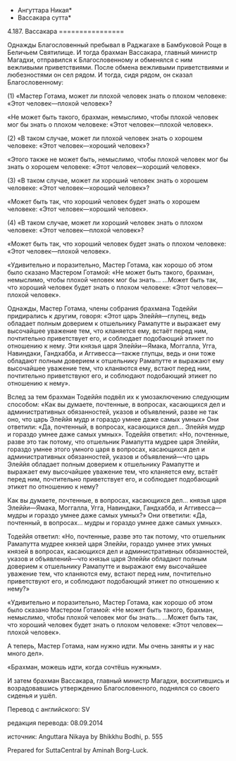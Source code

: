 * Ангуттара Никая*
* Вассакара сутта*

4\.187\. Вассакара
\=\=\=\=\=\=\=\=\=\=\=\=\=\=\=\=

Однажды Благословенный пребывал в Раджагахе в Бамбуковой Роще в Беличьем Святилище\. И тогда брахман Вассакара, главный министр Магадхи, отправился к Благословенному и обменялся с ним вежливыми приветствиями\. После обмена вежливыми приветствиями и любезностями он сел рядом\. И тогда, сидя рядом, он сказал Благословенному:

\(1\) «Мастер Готама, может ли плохой человек знать о плохом человеке: «Этот человек—плохой человек»?

«Не может быть такого, брахман, немыслимо, чтобы плохой человек мог бы знать о плохом человеке: «Этот человек—плохой человек»\.

\(2\) «В таком случае, может ли плохой человек знать о хорошем человеке: «Этот человек—хороший человек»?

«Этого также не может быть, немыслимо, чтобы плохой человек мог бы знать о хорошем человеке: «Этот человек—хороший человек»\.

\(3\) «В таком случае, может ли хороший человек знать о хорошем человеке: «Этот человек—хороший человек»?

«Может быть так, что хороший человек будет знать о хорошем человеке: «Этот человек—хороший человек»\.

\(4\) «В таком случае, может ли хороший человек знать о плохом человеке: «Этот человек—плохой человек»?

«Может быть так, что хороший человек будет знать о плохом человеке: «Этот человек—плохой человек»\.

«Удивительно и поразительно, Мастер Готама, как хорошо об этом было сказано Мастером Готамой: «Не может быть такого, брахман, немыслимо, чтобы плохой человек мог бы знать… …Может быть так, что хороший человек будет знать о плохом человеке: «Этот человек—плохой человек»\.

Однажды, Мастер Готама, члены собрания брахмана Тодеййи придирались к другим, говоря: «Этот царь Элеййя—глупец, ведь обладает полным доверием к отшельнику Рамапутте и выражает ему высочайшее уважение тем, что кланяется ему, встаёт перед ним, почтительно приветствует его, и соблюдает подобающий этикет по отношению к нему\. Эти князья царя Элеййи—Ямака, Моггалла, Угга, Навиндаки, Гандхабба, и Аггивесса—также глупцы, ведь и они тоже обладают полным доверием к отшельнику Рамапутте и выражают ему высочайшее уважение тем, что кланяются ему, встают перед ним, почтительно приветствуют его, и соблюдают подобающий этикет по отношению к нему»\.

Вслед за тем брахман Тодеййя подвёл их к умозаключению следующим способом: «Как вы думаете, почтенные, в вопросах, касающихся дел и административных обязанностей, указов и объявлений, разве не так оно, что царь Элеййя мудр и гораздо умнее даже самых умных» Они ответили: «Да, почтенный, в вопросах, касающихся дел… Элеййя мудр и гораздо умнее даже самых умных»\. Тодеййя ответил: «Но, почтенные, разве это так потому, что отшельник Рамапутта мудрее царя Элеййи, гораздо умнее этого умного царя в вопросах, касающихся дел и административных обязанностей, указов и объявлений—что царь Элеййя обладает полным доверием к отшельнику Рамапутте и выражает ему высочайшее уважение тем, что кланяется ему, встаёт перед ним, почтительно приветствует его, и соблюдает подобающий этикет по отношению к нему?

Как вы думаете, почтенные, в вопросах, касающихся дел… князья царя Элеййи—Ямака, Моггалла, Угга, Навиндаки, Гандхабба, и Аггивесса—мудры и гораздо умнее даже самых умных?» Они ответили: «Да, почтенный, в вопросах… мудры и гораздо умнее даже самых умных»\.

Тодеййя ответил: «Но, почтенные, разве это так потому, что отшельник Рамапутта мудрее князей царя Элеййи, гораздо умнее этих умных князей в вопросах, касающихся дел и административных обязанностей, указов и объявлений—что князья царя Элеййи обладают полным доверием к отшельнику Рамапутте и выражают ему высочайшее уважение тем, что кланяются ему, встают перед ним, почтительно приветствуют его, и соблюдают подобающий этикет по отношению к нему?»

«Удивительно и поразительно, Мастер Готама, как хорошо об этом было сказано Мастером Готамой: «Не может быть такого, брахман, немыслимо, чтобы плохой человек мог бы знать… …Может быть так, что хороший человек будет знать о плохом человеке: «Этот человек—плохой человек»\.

А теперь, Мастер Готама, нам нужно идти\. Мы очень заняты и у нас много дел»\.

«Брахман, можешь идти, когда сочтёшь нужным»\.

И затем брахман Вассакара, главный министр Магадхи, восхитившись и возрадовавшись утверждению Благословенного, поднялся со своего сиденья и ушёл\.

Перевод с английского: SV

редакция перевода: 08\.09\.2014

источник: Anguttara Nikaya by Bhikkhu Bodhi, p\. 555

Prepared for SuttaCentral by Aminah Borg\-Luck\.